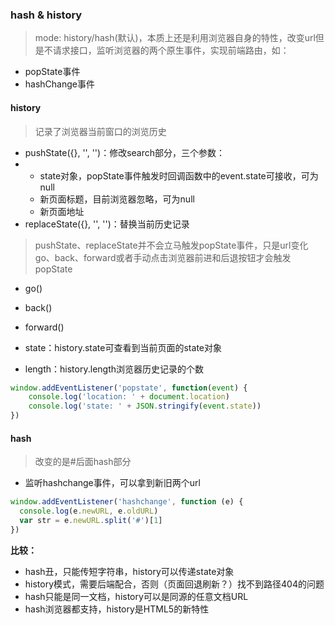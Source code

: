 ### hash & history

> mode: history/hash\(默认\)，本质上还是利用浏览器自身的特性，改变url但是不请求接口，监听浏览器的两个原生事件，实现前端路由，如：

* popState事件
* hashChange事件

#### history

> 记录了浏览器当前窗口的浏览历史

* pushState\({}, '', ''\)：修改search部分，三个参数：
* * state对象，popState事件触发时回调函数中的event.state可接收，可为null
  * 新页面标题，目前浏览器忽略，可为null
  * 新页面地址
* replaceState\({}, '', ''\)：替换当前历史记录

> pushState、replaceState并不会立马触发popState事件，只是url变化  
> go、back、forward或者手动点击浏览器前进和后退按钮才会触发popState

* go\(\)
* back\(\)
* forward\(\)

* state：history.state可查看到当前页面的state对象

* length：history.length浏览器历史记录的个数

```js
window.addEventListener('popstate', function(event) {
    console.log('location: ' + document.location)
    console.log('state: ' + JSON.stringify(event.state))
})
```

#### hash

> 改变的是\#后面hash部分

* 监听hashchange事件，可以拿到新旧两个url

```js
window.addEventListener('hashchange', function (e) {
  console.log(e.newURL, e.oldURL)
  var str = e.newURL.split('#')[1]
})
```

**比较：**

* hash丑，只能传短字符串，history可以传递state对象
* history模式，需要后端配合，否则（页面回退刷新？）找不到路径404的问题
* hash只能是同一文档，history可以是同源的任意文档URL
* hash浏览器都支持，history是HTML5的新特性



